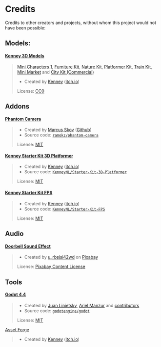 # Credits

Credits to other creators and projects, without whom this project would not have been possible:

## Models:

#### [Kenney 3D Models](https://www.kenney.nl)
> 
> [Mini Characters 1](https://kenney.nl/assets/mini-characters-1), [Furniture Kit](https://kenney.nl/assets/furniture-kit), [Nature Kit](https://kenney.nl/assets/nature-kit), [Platformer Kit](https://kenney.nl/assets/platformer-kit), [Train Kit](https://kenney.nl/assets/train-kit), [Mini Market](https://kenney.nl/assets/mini-market) and [City Kit (Commercial)](https://kenney.nl/assets/city-kit-commercial)
>
> - Created by [Kenney](https://www.kenney.nl) ([itch.io](https://kenney.itch.io/))
> 
> License: [CC0](https://creativecommons.org/publicdomain/zero/1.0/)

## Addons

#### [Phantom Camera](https://phantom-camera.dev/)
> 
> - Created by [Marcus Skov](https://marcusskov.com/) ([Github](https://github.com/ramokz))
> - Source code: [`ramokz/phantom-camera`](https://github.com/ramokz/phantom-camera)
> 
> License: [MIT](https://github.com/ramokz/phantom-camera/blob/main/LICENSE)

#### [Kenney Starter Kit 3D Platformer](https://github.com/KenneyNL/Starter-Kit-3D-Platformer)
>
> - Created by [Kenney](https://www.kenney.nl) ([itch.io](https://kenney.itch.io/))
> - Source code: [`KenneyNL/Starter-Kit-3D-Platformer`](https://github.com/KenneyNL/Starter-Kit-3D-Platformer)
> 
> License: [MIT](https://github.com/KenneyNL/Starter-Kit-3D-Platformer/blob/main/LICENSE.md)

#### [Kenney Starter Kit FPS](https://github.com/KenneyNL/Starter-Kit-FPS)
>
> - Created by [Kenney](https://www.kenney.nl) ([itch.io](https://kenney.itch.io/))
> - Source code: [`KenneyNL/Starter-Kit-FPS`](https://github.com/KenneyNL/Starter-Kit-FPS)
> 
> License: [MIT](https://github.com/KenneyNL/Starter-Kit-FPS/blob/main/LICENSE.md)

## Audio

#### [Doorbell Sound Effect](https://pixabay.com/sound-effects/doorbell-223669/)
> - Created by [u_rbsjsi42wd](https://pixabay.com/users/u_rbsjsi42wd-44883799/?utm_source=link-attribution&utm_medium=referral&utm_campaign=music&utm_content=223669) on [Pixabay](https://pixabay.com/)
> 
> License: [Pixabay Content License](https://pixabay.com/service/license-summary/)

## Tools

#### [Godot 4.4](https://godotengine.org/)
>
> - Created by [Juan Linietsky](https://github.com/reduz), [Ariel Manzur](https://github.com/punto-) and [contributors](https://github.com/godotengine/godot/blob/master/AUTHORS.md)
> - Source code: [`godotengine/godot`](https://github.com/godotengine/godot)
>
> License: [MIT](https://godotengine.org/license/)

[Asset Forge](https://kenney.nl/tools/asset-forge)
>
> - Created by [Kenney](https://www.kenney.nl) ([itch.io](https://kenney.itch.io/))

